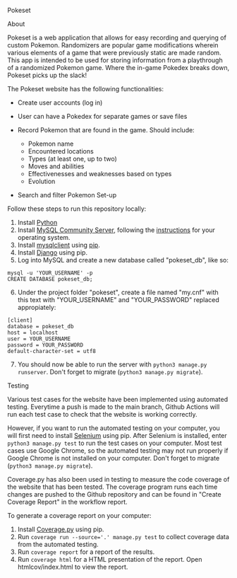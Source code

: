 Pokeset

About

Pokeset is a web application that allows for easy recording and querying of
custom Pokemon. Randomizers are popular game modifications wherein various
elements of a game that were previously static are made random. This app
is intended to be used for storing information from a playthrough of a
randomized Pokemon game. Where the in-game Pokedex breaks down, Pokeset
picks up the slack!

The Pokeset website has the following functionalities:

*  Create user accounts (log in)

*  User can have a Pokedex for separate games or save files

*  Record Pokemon that are found in the game. Should include:
   * Pokemon name
   * Encountered locations
   * Types (at least one, up to two)
   * Moves and abilities
   * Effectivenesses and weaknesses based on types
   * Evolution

* Search and filter Pokemon
Set-up

Follow these steps to run this repository locally:

1. Install [Python](https://www.python.org/downloads/) 
2. Install [MySQL Community Server](https://dev.mysql.com/downloads/mysql/), following the [instructions](https://dev.mysql.com/doc/mysql-installation-excerpt/5.7/en/) for your operating system.
3. Install [mysqlclient](https://pypi.org/project/mysqlclient/) using [pip](https://pypi.org/).
4. Install [Django](https://docs.djangoproject.com/en/4.1/intro/install/) using pip.
5. Log into MySQL and create a new database called "pokeset_db", like so:
```
mysql -u 'YOUR_USERNAME' -p
CREATE DATABASE pokeset_db;
```
6. Under the project folder "pokeset", create a file named "my.cnf" with this text with "YOUR_USERNAME" and "YOUR_PASSWORD" replaced appropiately:
```
[client]
database = pokeset_db
host = localhost
user = YOUR_USERNAME
password = YOUR_PASSWORD
default-character-set = utf8
```
7. You should now be able to run the server with ```python3 manage.py runserver```. Don't forget to migrate (```python3 manage.py migrate```).

Testing

Various test cases for the website have been implemented using automated testing. Everytime a push is made to the main branch, Github Actions will run each test case to check that the website is working correctly.

However, if you want to run the automated testing on your computer, you will first need to install [Selenium](https://www.selenium.dev/) using pip. After Selenium is installed, enter ```python3 manage.py test``` to run the test cases on your computer. Most test cases use Google Chrome, so the automated testing may not run properly if Google Chrome is not installed on your computer. Don't forget to migrate (```python3 manage.py migrate```).

Coverage.py has also been used in testing to measure the code coverage of the website that has been tested. The coverage program runs each time changes are pushed to the Github repository and can be found in "Create Coverage Report" in the workflow report.

To generate a coverage report on your computer:

1. Install [Coverage.py](https://coverage.readthedocs.io/en/6.5.0/) using pip.
2. Run ```coverage run --source='.' manage.py test``` to collect coverage data from the automated testing.
3. Run ```coverage report``` for a report of the results.
4. Run ```coverage html``` for a HTML presentation of the report. Open htmlcov/index.html to view the report.
